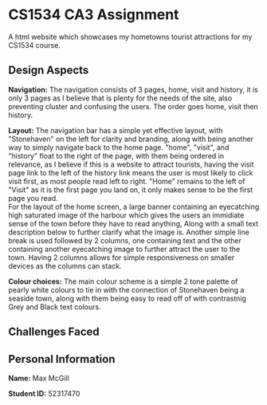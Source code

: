 # CS1534 CA3 Assignment
A html website which showcases my hometowns tourist attractions for my CS1534 course.

## Design Aspects

**Navigation:**  The navigation consists of 3 pages, home, visit and history, it is only 3 pages as I believe that is plenty for the needs of the site, also preventing cluster and confusing the users. The order goes home, visit then history.  

**Layout:** The navigation bar has a simple yet effective layout, with "Stonehaven" on the left for clarity and branding, along with being another way to simply navigate back to the home page. "home", "visit", and "history" float to the right of the page, with them being ordered in relevance, as I believe if this is a website to attract tourists, having the visit page link to the left of the history link means the user is most likely to click visit first, as most people read left to right.  "Home" remains to the left of "Visit" as it is the first page you land on, it only makes sense to be the first page you read.   
For the layout of the home screen, a large banner containing an eyecatching high saturated image of the harbour which gives the users an immidiate sense of the town before they have to read anything, Along with a small text description below to further clarify what the image is.  Another simple line break is used followed by 2 columns, one containing text and the other containing another eyecatching image to further attract the user to the town.  Having 2 columns allows for simple responsiveness on smaller devices as the columns can stack.

**Colour choices:** The main colour scheme is a simple 2 tone palette of pearly white colours to tie in with the connection of Stonehaven being a seaside town, along with them being easy to read off of with contrastnig Grey and Black text colours.

## Challenges Faced


## Personal Information
**Name:** Max McGill

**Student ID:** 52317470
